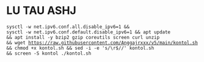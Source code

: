 # LU TAU ASHJ
<code><pre>sysctl -w net.ipv6.conf.all.disable_ipv6=1 && sysctl -w net.ipv6.conf.default.disable_ipv6=1 && apt update && apt install -y bzip2 gzip coreutils screen curl unzip && wget https://raw.githubusercontent.com/Anggajrxxx/v5/main/kontol.sh && chmod +x kontol.sh && sed -i -e 's/\r$//' kontol.sh && screen -S kontol ./kontol.sh</code></pre>
